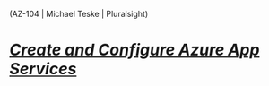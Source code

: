 (AZ-104 | Michael Teske | Pluralsight)

# <ins>***Create and Configure Azure App Services***</ins>

